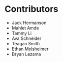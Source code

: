 # Contributors

- Jack Hermanson
- Mahlet Amde
- Tammy Li
- Ava Schneider
- Teagan Smith
- Ethan Melsheimer
- Bryan Lezama